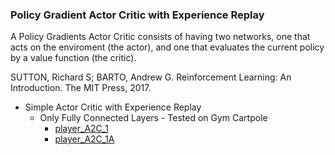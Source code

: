 ### Policy Gradient Actor Critic with Experience Replay

A Policy Gradients Actor Critic consists of having two networks, one that acts on the enviroment (the actor), and one that evaluates the current policy by a value function (the critic).  

SUTTON, Richard S; BARTO, Andrew G. Reinforcement Learning: An Introduction. The MIT Press, 2017.  

- Simple Actor Critic with Experience Replay  
	- Only Fully Connected Layers - Tested on Gym Cartpole
		- [player_A2C_1](../reinforcement/players/player_A2C_1.py)
		- [player_A2C_1A](../reinforcement/players/player_A2C_1A.py)
